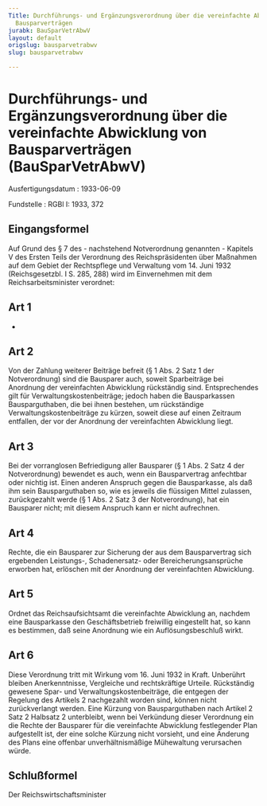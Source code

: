 ```yaml
---
Title: Durchführungs- und Ergänzungsverordnung über die vereinfachte Abwicklung von
  Bausparverträgen
jurabk: BauSparVetrAbwV
layout: default
origslug: bausparvetrabwv
slug: bausparvetrabwv

---
```


# Durchführungs- und Ergänzungsverordnung über die vereinfachte Abwicklung von Bausparverträgen (BauSparVetrAbwV)

Ausfertigungsdatum
:   1933-06-09

Fundstelle
:   RGBl I: 1933, 372



## Eingangsformel

Auf Grund des § 7 des - nachstehend Notverordnung genannten - Kapitels
V des Ersten Teils der Verordnung des Reichspräsidenten über Maßnahmen
auf dem Gebiet der Rechtspflege und Verwaltung vom 14. Juni 1932
(Reichsgesetzbl. I S. 285, 288) wird im Einvernehmen mit dem
Reichsarbeitsminister verordnet:


## Art 1

-


## Art 2

Von der Zahlung weiterer Beiträge befreit (§ 1 Abs. 2 Satz 1 der
Notverordnung) sind die Bausparer auch, soweit Sparbeiträge bei
Anordnung der vereinfachten Abwicklung rückständig sind.
Entsprechendes gilt für Verwaltungskostenbeiträge; jedoch haben die
Bausparkassen Bausparguthaben, die bei ihnen bestehen, um rückständige
Verwaltungskostenbeiträge zu kürzen, soweit diese auf einen Zeitraum
entfallen, der vor der Anordnung der vereinfachten Abwicklung liegt.


## Art 3

Bei der vorranglosen Befriedigung aller Bausparer (§ 1 Abs. 2 Satz 4
der Notverordnung) bewendet es auch, wenn ein Bausparvertrag
anfechtbar oder nichtig ist. Einen anderen Anspruch gegen die
Bausparkasse, als daß ihm sein Bausparguthaben so, wie es jeweils die
flüssigen Mittel zulassen, zurückgezahlt werde (§ 1 Abs. 2 Satz 3 der
Notverordnung), hat ein Bausparer nicht; mit diesem Anspruch kann er
nicht aufrechnen.


## Art 4

Rechte, die ein Bausparer zur Sicherung der aus dem Bausparvertrag
sich ergebenden Leistungs-, Schadenersatz- oder Bereicherungsansprüche
erworben hat, erlöschen mit der Anordnung der vereinfachten
Abwicklung.


## Art 5

Ordnet das
Reichsaufsichtsamt die vereinfachte Abwicklung an, nachdem eine
Bausparkasse den Geschäftsbetrieb freiwillig eingestellt hat, so kann
es bestimmen, daß seine Anordnung wie ein Auflösungsbeschluß wirkt.


## Art 6

Diese Verordnung tritt mit Wirkung vom 16. Juni 1932 in Kraft.
Unberührt bleiben Anerkenntnisse, Vergleiche und rechtskräftige
Urteile. Rückständig gewesene Spar- und Verwaltungskostenbeiträge, die
entgegen der Regelung des Artikels 2 nachgezahlt worden sind, können
nicht zurückverlangt werden. Eine Kürzung von Bausparguthaben nach
Artikel 2 Satz 2 Halbsatz 2 unterbleibt, wenn bei Verkündung dieser
Verordnung ein die Rechte der Bausparer für die vereinfachte
Abwicklung festlegender Plan aufgestellt ist, der eine solche Kürzung
nicht vorsieht, und eine Änderung des Plans eine offenbar
unverhältnismäßige Mühewaltung verursachen würde.


## Schlußformel

Der Reichswirtschaftsminister

